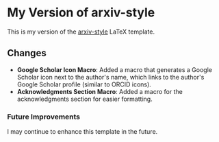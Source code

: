 # My Version of arxiv-style

This is my version of the [arxiv-style](https://github.com/kourgeorge/arxiv-style) LaTeX template.

## Changes

- **Google Scholar Icon Macro**: Added a macro that generates a Google Scholar icon next to the author's name, which links to the author's Google Scholar profile (similar to ORCID icons).
- **Acknowledgments Section Macro**: Added a macro for the acknowledgments section for easier formatting.

### Future Improvements

I may continue to enhance this template in the future.
